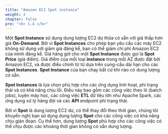 ```yaml
---
title: "Amazon EC2 Spot instance"
weight: 4
chapter: false
pre: "<b> 1.4 </b>"
---
```


Một **Spot Instance** sử dụng dung lượng EC2 dư thừa có sẵn với giá thấp hơn giá **On-Demand**. Bởi vì **Spot Instances** cho phép bạn yêu cầu các máy EC2 không sử dụng với giảm giá đáng kể, bạn có thể giảm chi phí Amazon EC2 của mình đáng kể. Giá hàng giờ cho một **Spot Instance** được gọi là **Spot Price** (giá điểm). Giá điểm của mỗi loại **instance** trong mỗi AZ được đặt bởi Amazon EC2, và được điều chỉnh từ từ dựa trên cung-cầu dài hạn cho các **Spot Instances**. **Spot Instance** của bạn chạy bất cứ khi nào có dung lượng có sẵn.

**Spot Instances** là lựa chọn phù hợp cho các ứng dụng linh hoạt, phi trạng thái và có khả năng chịu lỗi. Điều này bao gồm các công việc theo lô (batch jobs), luyện máy học, các công việc **ETL** dữ liệu lớn như Apache Spark, các ứng dụng xử lý hàng đợi và các **API** endpoint phi trạng thái.

Bởi vì **Spot** là dung lượng EC2 dư, có thể thay đổi theo thời gian, chúng tôi khuyến nghị bạn sử dụng dung lượng **Spot** cho các công việc có khả năng chịu gián đoạn. Cụ thể hơn, dung lượng **Spot** phù hợp cho các công việc có thể chịu được các khoảng thời gian không có sẵn dung lượng.